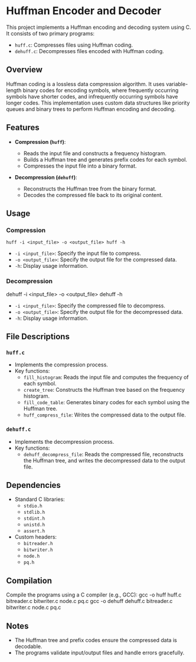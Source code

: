 # Huffman Encoder and Decoder

This project implements a Huffman encoding and decoding system using C. It consists of two primary programs:

- `huff.c`: Compresses files using Huffman coding.
- `dehuff.c`: Decompresses files encoded with Huffman coding.

## Overview

Huffman coding is a lossless data compression algorithm. It uses variable-length binary codes for encoding symbols, where frequently occurring symbols have shorter codes, and infrequently occurring symbols have longer codes. This implementation uses custom data structures like priority queues and binary trees to perform Huffman encoding and decoding.

## Features

- **Compression (`huff`)**:
  - Reads the input file and constructs a frequency histogram.
  - Builds a Huffman tree and generates prefix codes for each symbol.
  - Compresses the input file into a binary format.

- **Decompression (`dehuff`)**:
  - Reconstructs the Huffman tree from the binary format.
  - Decodes the compressed file back to its original content.

## Usage

### Compression
`huff -i <input_file> -o <output_file> huff -h`

- `-i <input_file>`: Specify the input file to compress.
- `-o <output_file>`: Specify the output file for the compressed data.
- `-h`: Display usage information.

### Decompression
dehuff -i <input_file> -o <output_file> dehuff -h

- `-i <input_file>`: Specify the compressed file to decompress.
- `-o <output_file>`: Specify the output file for the decompressed data.
- `-h`: Display usage information.

## File Descriptions

### `huff.c`
- Implements the compression process.
- Key functions:
  - `fill_histogram`: Reads the input file and computes the frequency of each symbol.
  - `create_tree`: Constructs the Huffman tree based on the frequency histogram.
  - `fill_code_table`: Generates binary codes for each symbol using the Huffman tree.
  - `huff_compress_file`: Writes the compressed data to the output file.

### `dehuff.c`
- Implements the decompression process.
- Key functions:
  - `dehuff_decompress_file`: Reads the compressed file, reconstructs the Huffman tree, and writes the decompressed data to the output file.

## Dependencies

- Standard C libraries:
  - `stdio.h`
  - `stdlib.h`
  - `stdint.h`
  - `unistd.h`
  - `assert.h`
- Custom headers:
  - `bitreader.h`
  - `bitwriter.h`
  - `node.h`
  - `pq.h`

## Compilation

Compile the programs using a C compiler (e.g., GCC):
gcc -o huff huff.c bitreader.c bitwriter.c node.c pq.c gcc -o dehuff dehuff.c bitreader.c bitwriter.c node.c pq.c

## Notes

- The Huffman tree and prefix codes ensure the compressed data is decodable.
- The programs validate input/output files and handle errors gracefully.

